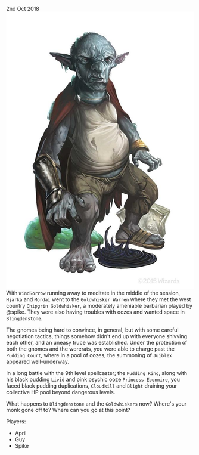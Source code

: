 2nd Oct 2018
![](15-pudding-king.png)
With `WindSorrow` running away to meditate in the middle of the session, `Hjarka` and `Mordai` went to the `Goldwhisker Warren` where they met the west country `Chipgrin Goldwhisker`, a moderately ameniable barbarian played by @spike. They were also having troubles with oozes and wanted space in `Blingdenstone`.

The gnomes being hard to convince, in general, but with some careful negotiation tactics, things somehow didn't end up with everyone shivving each other, and an uneasy truce was established. Under the protection of both the gnomes and the wererats, you were able to charge past the `Pudding Court`, where in a pool of oozes, the summoning of `Juiblex` appeared well-underway.

In a long battle with the 9th level spellcaster; the `Pudding King`, along with his black pudding `Livid` and pink psychic ooze `Princess Ebonmire`, you faced black pudding duplications, `Cloudkill` and `Blight` draining your collective HP pool beyond dangerous levels.

What happens to `Blingdenstone` and the `Goldwhiskers` now? Where's your monk gone off to? Where can you go at this point?

Players:
- April
- Guy
- Spike
